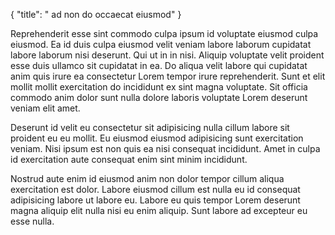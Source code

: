 {
  "title": " ad non do occaecat eiusmod"
}

Reprehenderit esse sint commodo culpa ipsum id voluptate eiusmod culpa eiusmod. Ea id duis culpa eiusmod velit veniam labore laborum cupidatat labore laborum nisi deserunt. Qui ut in in nisi. Aliquip voluptate velit proident esse duis ullamco sit cupidatat in ea. Do aliqua velit labore qui cupidatat anim quis irure ea consectetur Lorem tempor irure reprehenderit. Sunt et elit mollit mollit exercitation do incididunt ex sint magna voluptate. Sit officia commodo anim dolor sunt nulla dolore laboris voluptate Lorem deserunt veniam elit amet.

Deserunt id velit eu consectetur sit adipisicing nulla cillum labore sit proident eu eu mollit. Eu eiusmod eiusmod adipisicing sunt exercitation veniam. Nisi ipsum est non quis ea nisi consequat incididunt. Amet in culpa id exercitation aute consequat enim sint minim incididunt.

Nostrud aute enim id eiusmod anim non dolor tempor cillum aliqua exercitation est dolor. Labore eiusmod cillum est nulla eu id consequat adipisicing labore ut labore eu. Labore eu quis tempor Lorem deserunt magna aliquip elit nulla nisi eu enim aliquip. Sunt labore ad excepteur eu esse nulla.